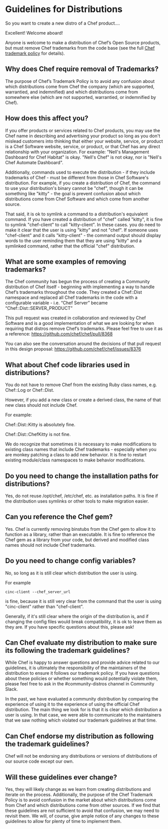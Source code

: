 # Guidelines for Distributions

So you want to create a new distro of a Chef product….

Excellent! Welcome aboard!

Anyone is welcome to make a distribution of Chef’s Open Source products, but must remove Chef trademarks from the code base (see the full [Chef trademark policy](https://www.chef.io/trademark-policy/) for details).

## Why does Chef require removal of Trademarks?

The purpose of Chef’s Trademark Policy is to avoid any confusion about which distributions come from Chef the company (which are supported, warrantied, and indemnified) and which distributions come from somewhere else (which are not supported, warrantied, or indemnified by Chef).

## How does this affect you?

If you offer products or services related to Chef products, you may use the Chef name in describing and advertising your product so long as you don't mislead customers into thinking that either your website, service, or product is a Chef Software website, service, or product, or that Chef has any direct relationship with your organization. For example: "Nell's Management Dashboard for Chef Habitat" is okay. "Nell's Chef" is not okay, nor is "Nell's Chef Automate Dashboard".

Additionally, commands used to execute the distribution - if they include trademarks of Chef - must be different from those in Chef Software's distribution. For example, if you create a distribution of Chef, the command to use your distribution's binary cannot be "chef", though it can be something like "kitty" - the goal is prevent confusion about which distributions come from Chef Software and which come from another source.

That said, it is ok to symlink a command to a distribution's equivalent command. If you have created a distribution of "chef" called "kitty", it is fine to symlink "chef-client" to call "kitty-client". In these cases. you do need to make it clear that the user is using "kitty" and not "chef". If someone uses "chef-client" and it calls "kitty-client" - the command output should display words to the user reminding them that they are using "kitty" and a symlinked command, rather that the official "chef" distribution.

## What are some examples of removing trademarks?

The Chef community has begun the process of creating a Community distribution of Chef itself - beginning with implementing a way to handle Chef’s trademarks throughout the code. They created a Chef::Dist namespace and replaced all Chef trademarks in the code with a configurable variable - i.e. “Chef Server” became “Chef::Dist::SERVER_PRODUCT”

This pull request was created in collaboration and reviewed by Chef Software and is a good implementation of what we are looking for when requiring that distros remove Chef’s trademarks. Please feel free to use it as a reference: <https://github.com/chef/chef/pull/8368>

You can also see the conversation around the decisions of that pull request in this design proposal: <https://github.com/chef/chef/issues/8376>

## What about Chef code libraries used in distributions?

You do not have to remove Chef from the existing Ruby class names, e.g. Chef::Log or Chef::Dist.

However, if you add a new class or create a derived class, the name of that new class should not include Chef.

For example:

Chef::Dist::Kitty is absolutely fine.

Chef::Dist::ChefKitty is not fine.

We do recognize that sometimes it is necessary to make modifications to existing class names that include Chef trademarks - especially when you are monkey patching a class to add new behavior. It is fine to restart existing module/class namespaces to make behavior modifications.

## Do you need to change the installation paths for distributions?

Yes, do not reuse /opt/chef, /etc/chef, etc. as installation paths. It is fine if the distribution uses symlinks or other tools to make migration easier.

## Can you reference the Chef gem?

Yes. Chef is currently removing binstubs from the Chef gem to allow it to function as a library, rather than an executable. It is fine to reference the Chef gem as a library from your code, but derived and modified class names should not include Chef trademarks.

## Do you need to change config variables?

No, so long as it is still clear which distribution the user is using.

For example

```shell
cinc-client --chef_server_url
```

is fine, because it is still very clear from the command that the user is using "cinc-client" rather than "chef-client".

Generally, if it's still clear where the origin of the distribution is, and if changing the config files would break compatibility, it is ok to leave them as they are. If you have specific questions about this, please ask!

## Can Chef evaluate my distribution to make sure its following the trademark guidelines?

While Chef is happy to answer questions and provide advice related to our guidelines, it is ultimately the responsibility of the maintainers of the distribution to ensure it follows our trademark policy. If you have questions about these policies or whether something would potentially violate them, please feel free to ask in the #community-distros channel in Community Slack.

In the past, we have evaluated a community distribution by comparing the experience of using it to the experience of using the official Chef distribution. The main thing we look for is that it is clear which distribution a user is using. In that case, we were able to communicate to the maintainers that we saw nothing which violated our trademark guidelines at that time.

## Can Chef endorse my distribution as following the trademark guidelines?

Chef will not be endorsing any distributions or versions of distributions of our source code except our own.

## Will these guidelines ever change?

Yes, they will likely change as we learn from creating distributions and iterate on the process. Additionally, the purpose of the Chef Trademark Policy is to avoid confusion in the market about which distributions come from Chef and which distributions come from other sources. If we find that these guidelines are not sufficient to avoid that confusion, we may need to revisit them. We will, of course, give ample notice of any changes to these guidelines to allow for plenty of time to implement them.
